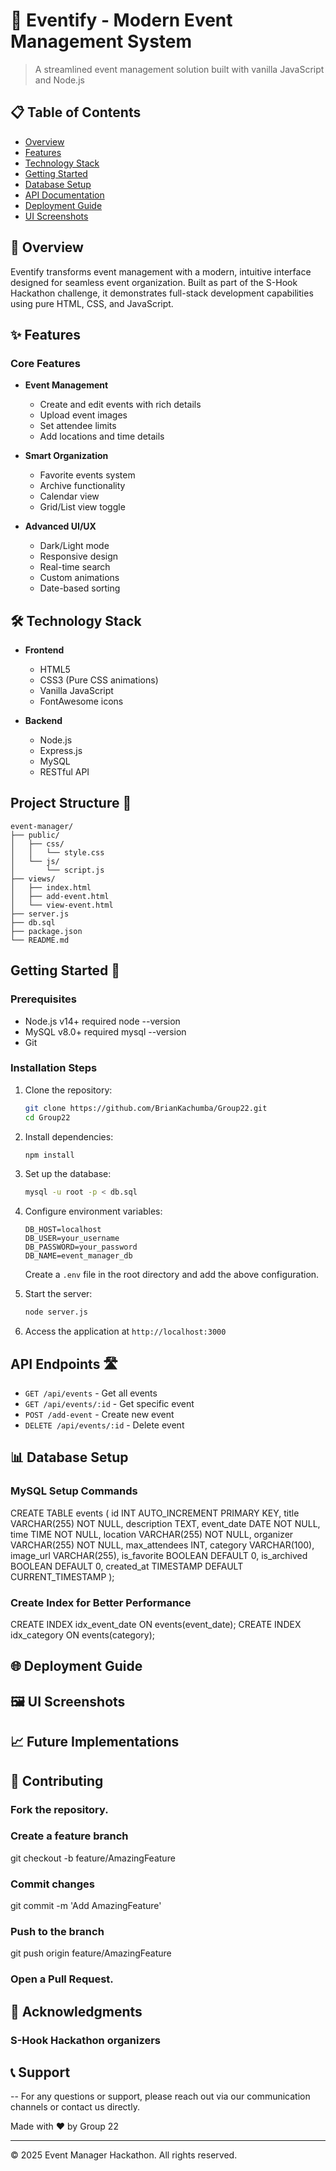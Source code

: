 # 🎉 Eventify - Modern Event Management System

> A streamlined event management solution built with vanilla JavaScript and Node.js

## 📋 Table of Contents

- [Overview](#overview)
- [Features](#features)
- [Technology Stack](#technology-stack)
- [Getting Started](#getting-started)
- [Database Setup](#database-setup)
- [API Documentation](#api-documentation)
- [Deployment Guide](#deployment-guide)
- [UI Screenshots](#ui-screenshots)

## 🌟 Overview

Eventify transforms event management with a modern, intuitive interface designed for seamless event organization. Built as part of the S-Hook Hackathon challenge, it demonstrates full-stack development capabilities using pure HTML, CSS, and JavaScript.

## ✨ Features

### Core Features

- **Event Management**
  - Create and edit events with rich details
  - Upload event images
  - Set attendee limits
  - Add locations and time details

- **Smart Organization**
  - Favorite events system
  - Archive functionality
  - Calendar view
  - Grid/List view toggle

- **Advanced UI/UX**
  - Dark/Light mode
  - Responsive design
  - Real-time search
  - Custom animations
  - Date-based sorting

## 🛠 Technology Stack

- **Frontend**
  - HTML5
  - CSS3 (Pure CSS animations)
  - Vanilla JavaScript
  - FontAwesome icons

- **Backend**
  - Node.js
  - Express.js
  - MySQL
  - RESTful API

## Project Structure 📁
```
event-manager/
├── public/
│   ├── css/
│   │   └── style.css
│   └── js/
│       └── script.js
├── views/
│   ├── index.html
│   ├── add-event.html
│   └── view-event.html
├── server.js
├── db.sql
├── package.json
└── README.md
```

## Getting Started 🚀

### Prerequisites
- Node.js v14+ required
node --version
- MySQL v8.0+ required
  mysql --version
- Git

### Installation Steps
1. Clone the repository:
   ```bash
   git clone https://github.com/BrianKachumba/Group22.git
   cd Group22
   ```

2. Install dependencies:
   ```bash
   npm install
   ```

3. Set up the database:
   ```bash
   mysql -u root -p < db.sql
   ```

4. Configure environment variables:
   ```env
   DB_HOST=localhost
   DB_USER=your_username
   DB_PASSWORD=your_password
   DB_NAME=event_manager_db
   ```
   Create a `.env` file in the root directory and add the above configuration.

5. Start the server:
   ```bash
   node server.js
   ```

6. Access the application at `http://localhost:3000`

## API Endpoints 🛣️
- `GET /api/events` - Get all events
- `GET /api/events/:id` - Get specific event
- `POST /add-event` - Create new event
- `DELETE /api/events/:id` - Delete event

## 📊 Database Setup

### MySQL Setup Commands
CREATE TABLE events (
    id INT AUTO_INCREMENT PRIMARY KEY,
    title VARCHAR(255) NOT NULL,
    description TEXT,
    event_date DATE NOT NULL,
    time TIME NOT NULL,
    location VARCHAR(255) NOT NULL,
    organizer VARCHAR(255) NOT NULL,
    max_attendees INT,
    category VARCHAR(100),
    image_url VARCHAR(255),
    is_favorite BOOLEAN DEFAULT 0,
    is_archived BOOLEAN DEFAULT 0,
    created_at TIMESTAMP DEFAULT CURRENT_TIMESTAMP
);

### Create Index for Better Performance
CREATE INDEX idx_event_date ON events(event_date);
CREATE INDEX idx_category ON events(category);


## 🌐 Deployment Guide


## 🖼 UI Screenshots


## 📈 Future Implementations


## 👥 Contributing

### Fork the repository.

### Create a feature branch
git checkout -b feature/AmazingFeature

### Commit changes
git commit -m 'Add AmazingFeature'

### Push to the branch
git push origin feature/AmazingFeature

### Open a Pull Request.

## 🙏 Acknowledgments

### S-Hook Hackathon organizers

## 📞 Support

-- For any questions or support, please reach out via our communication channels or contact us directly.

Made with ❤️ by Group 22

---
© 2025 Event Manager Hackathon. All rights reserved. 

